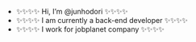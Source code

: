 - ✨✨✨✨ Hi, I’m @junhodori ✨✨✨✨
- ✨✨✨✨ I am currently a back-end developer ✨✨✨✨
- ✨✨✨✨ I work for jobplanet company ✨✨✨✨
